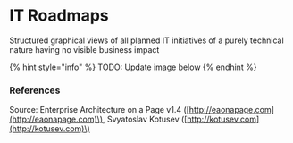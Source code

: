 # IT Roadmaps

Structured graphical views of all planned IT initiatives of a purely technical nature having no visible business impact

{% hint style="info" %}
TODO: Update image below
{% endhint %}

### References

Source: Enterprise Architecture on a Page v1.4 \([http://eaonapage.com](http://eaonapage.com)\), Svyatoslav Kotusev \([http://kotusev.com](http://kotusev.com)\)

